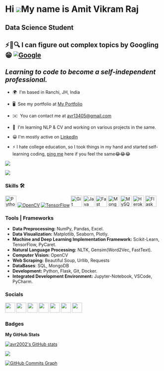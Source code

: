 Hi ![](https://user-images.githubusercontent.com/18350557/176309783-0785949b-9127-417c-8b55-ab5a4333674e.gif)My name is Amit Vikram Raj
=======================================================================================================================================

Data Science Student
--------------------------

**⚡🧐🔍** I can figure out complex topics by Googling😁 <a href="https://www.google.com/" target="_blank" rel="noreferrer"><img src="https://img.shields.io/badge/Google_chrome-4285F4?style=for-the-badge&logo=Google-chrome&logoColor=white" alt="Google"/></a>
------------------------------------------------------------------------------

***Learning to code to become a self-independent professional.***
-----------------------------------------------------------------

* 🌍  I'm based in Ranchi, JH, India
* 🖥️  See my portfolio at [My Portfolio](http://avr2002.github.io/portfolio-avr/)
* ✉️  You can contact me at [avr13405@gmail.com](mailto:avr13405@gmail.com)
* 🧠  I'm learning NLP & CV and working on various projects in the same.

* 😀  I'm mostly active on [LinkedIn](https://www.linkedin.com/in/amit-vikram-raj-883460207/)
* ⚡  I hate college education, so I took things in my hand and started self-learning coding, [ping me](https://www.linkedin.com/in/amit-vikram-raj-883460207/) here if you feel the same😂😂😂

**![](https://komarev.com/ghpvc/?username=avr2002&label=PROFILE+VIEWS)**

<a href="https://www.github.com/avr2002" target="_blank" rel="noreferrer"><img
src="https://img.shields.io/github/followers/avr2002?logo=github&style=for-the-badge&color=f97316&labelColor=000000" /></a>

### Skills 🛠

<p align="left">
<a href="https://www.python.org/" target="_blank" rel="noreferrer"><img src="https://raw.githubusercontent.com/danielcranney/readme-generator/main/public/icons/skills/python-colored.svg" width="36" height="36" alt="Python" /></a>
<a href="https://opencv.org/" target="_blank" rel="noreferrer"><img src="https://img.shields.io/badge/OpenCV-27338e?style=for-the-badge&logo=OpenCV&logoColor=white"  alt="OpenCV" /></a>
<a href="https://www.tensorflow.org/" target="_blank" rel="noreferrer"><img src="https://img.shields.io/badge/TensorFlow-FF6F00?style=for-the-badge&logo=TensorFlow&logoColor=white" alt="TensorFlow" /></a>
<a href="https://git-scm.com/" target="_blank" rel="noreferrer"><img src="https://raw.githubusercontent.com/danielcranney/readme-generator/main/public/icons/skills/git-colored.svg" width="36" height="36" alt="Git" /></a>
<a href="https://www.oracle.com/java/" target="_blank" rel="noreferrer"><img src="https://raw.githubusercontent.com/danielcranney/readme-generator/main/public/icons/skills/java-colored.svg" width="36" height="36" alt="Java" /></a>
<a href="https://fastapi.tiangolo.com/" target="_blank" rel="noreferrer"><img src="https://raw.githubusercontent.com/danielcranney/readme-generator/main/public/icons/skills/fastapi-colored.svg" width="36" height="36" alt="Fast API" /></a>
<a href="https://www.mongodb.com/" target="_blank" rel="noreferrer"><img src="https://raw.githubusercontent.com/danielcranney/readme-generator/main/public/icons/skills/mongodb-colored.svg" width="36" height="36" alt="MongoDB" /></a>
<a href="https://www.mysql.com/" target="_blank" rel="noreferrer"><img src="https://raw.githubusercontent.com/danielcranney/readme-generator/main/public/icons/skills/mysql-colored.svg" width="36" height="36" alt="MySQL" /></a>
<a href="https://www.heroku.com/" target="_blank" rel="noreferrer"><img src="https://raw.githubusercontent.com/danielcranney/readme-generator/main/public/icons/skills/heroku-colored.svg" width="36" height="36" alt="Heroku" /></a>
<a href="https://flask.palletsprojects.com/en/2.0.x/" target="_blank" rel="noreferrer"><img src="https://raw.githubusercontent.com/danielcranney/readme-generator/main/public/icons/skills/flask-colored.svg" width="36" height="36" alt="Flask" /></a>
</p>


### Tools | Frameworks 

<!-- Web: ReactJS, NodeJS, ExpressJS, MongoDB, GraphQL -->
- **Data Preprocessing:** NumPy, Pandas, Excel. 
- **Data Visualization:** Matplotlib, Seaborn, Plotly. 
- **Machine and Deep Learning Implementation Framework:** Scikit-Learn, TensorFlow, PyCaret. 
- **Natural Language Processing:** NLTK, Gensim(Word2Vec, FastText). 
- **Computer Vision:** OpenCV
- **Web Scraping:** Beautiful Soup, Urllib, Requests
- **DataBases**: SQL, MongoDB
- **Development:** Python, Flask, Git, Docker.
- **Integrated Development Environment:** Jupyter-Notebook, VSCode, PyCharm. 
<!-- - Cloud Services: AWS, Google Colaboratory, Kaggle kernel.  -->



### Socials

<p align="left"> <a href="https://www.dev.to/avr2002" target="_blank" rel="noreferrer"><img src="https://raw.githubusercontent.com/danielcranney/readme-generator/main/public/icons/socials/devdotto.svg" width="32" height="32" /></a> <a href="https://www.github.com/avr2002" target="_blank" rel="noreferrer"><img src="https://raw.githubusercontent.com/danielcranney/readme-generator/main/public/icons/socials/github.svg" width="32" height="32" /></a> <a href="https://amitvikramraj.hashnode.dev" target="_blank" rel="noreferrer"><img src="https://raw.githubusercontent.com/danielcranney/readme-generator/main/public/icons/socials/hashnode.svg" width="32" height="32" /></a> <a href="http://www.instagram.com/amitvikram.raj/" target="_blank" rel="noreferrer"><img src="https://raw.githubusercontent.com/danielcranney/readme-generator/main/public/icons/socials/instagram.svg" width="32" height="32" /></a> <a href="https://www.linkedin.com/in/amit-vikram-raj-883460207/" target="_blank" rel="noreferrer"><img src="https://raw.githubusercontent.com/danielcranney/readme-generator/main/public/icons/socials/linkedin.svg" width="32" height="32" /></a> <a href="http://www.medium.com/@avr13405" target="_blank" rel="noreferrer"><img src="https://raw.githubusercontent.com/danielcranney/readme-generator/main/public/icons/socials/medium.svg" width="32" height="32" /></a> <a href="https://www.twitter.com/avr_027" target="_blank" rel="noreferrer"><img src="https://raw.githubusercontent.com/danielcranney/readme-generator/main/public/icons/socials/twitter.svg" width="32" height="32" /></a></p>

### Badges

<b>My GitHub Stats</b>

<a href="http://www.github.com/avr2002"><img src="https://github-readme-stats.vercel.app/api?username=avr2002&show_icons=true&hide=&count_private=true&title_color=ffffff&text_color=ffffff&icon_color=f97316&bg_color=000000&hide_border=true&show_icons=true" alt="avr2002's GitHub stats" /></a>

<a href="http://www.github.com/avr2002"><img src="https://github-readme-streak-stats.herokuapp.com/?user=avr2002&stroke=ffffff&background=000000&ring=ffffff&fire=ffffff&currStreakNum=ffffff&currStreakLabel=ffffff&sideNums=ffffff&sideLabels=ffffff&dates=ffffff&hide_border=true" /></a>

<a href="http://www.github.com/avr2002"><img src="https://github-readme-activity-graph.cyclic.app/graph?username=avr2002&bg_color=000000&color=ffffff&line=f97316&point=ffffff&area_color=000000&area=true&hide_border=true&custom_title=GitHub%20Commits%20Graph" alt="GitHub Commits Graph" /></a>

<!-- <a href="https://github.com/avr2002" align="left"><img src="https://github-readme-stats.vercel.app/api/top-langs/?username=avr2002&langs_count=10&title_color=ffffff&text_color=ffffff&icon_color=f97316&bg_color=000000&hide_border=true&locale=en&custom_title=Top%20%Languages" alt="Top Languages" /></a> -->

<!-- <b>Top Repositories</b>

<div width="100%" align="center"><a href="https://github.com/avr2002/Medical-Embeddings-and-Clinical-Trial-Search-Engine" align="left"><img align="left" width="45%" src="https://github-readme-stats.vercel.app/api/pin/?username=avr2002&repo=Medical-Embeddings-and-Clinical-Trial-Search-Engine&title_color=ffffff&text_color=ffffff&icon_color=f97316&bg_color=000000&hide_border=true&locale=en" /></a></div><br /><br /><br /><br /><br /><br /><br /> -->
